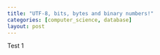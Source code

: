 ```yaml
---
title: "UTF-8, bits, bytes and binary numbers!"
categories: [computer_science, database]
layout: post
---
```


Test 1